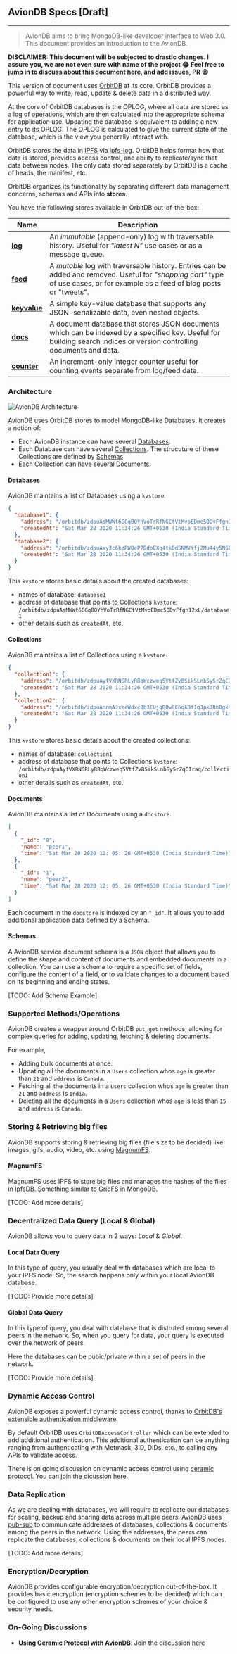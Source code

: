 ## AvionDB Specs [Draft]

---

> AvionDB aims to bring MongoDB-like developer interface to Web 3.0. This document provides an introduction to the AvionDB.

**DISCLAIMER: This document will be subjected to drastic changes. I assure you, we are not even sure with name of the project 😂 Feel free to jump in to discuss about this document [here](https://discord.gg/sFXyza), and add issues, PR 😉**

This version of document uses [OrbitDB](https://github.com/orbitdb/orbit-db) at its core. OrbitDB provides a powerful way to write, read, update & delete data in a distributed way.

At the core of OrbitDB databases is the OPLOG, where all data are stored as a log of operations, which are then calculated into the appropriate schema for application use. Updating the database is equivalent to adding a new entry to its OPLOG. The OPLOG is calculated to give the current state of the database, which is the view you generally interact with.

OrbitDB stores the data in [IPFS](https://ipfs.io) via [ipfs-log](https://github.com/orbitdb/ipfs-log). OrbitDB helps format how that data is stored, provides access control, and ability to replicate/sync that data between nodes. The only data stored separately by OrbitDB is a cache of heads, the manifest, etc.

OrbitDB organizes its functionality by separating different data management concerns, schemas and APIs into **stores**.

You have the following stores available in OrbitDB out-of-the-box:

| Name                                                                                              | Description                                                                                                                                                                     |
| ------------------------------------------------------------------------------------------------- | ------------------------------------------------------------------------------------------------------------------------------------------------------------------------------- |
| **[log](https://github.com/orbitdb/orbit-db/blob/master/API.md#orbitdblognameaddress)**           | An _immutable_ (append-only) log with traversable history. Useful for _"latest N"_ use cases or as a message queue.                                                             |
| **[feed](https://github.com/orbitdb/orbit-db/blob/master/API.md#orbitdbfeednameaddress)**         | A _mutable_ log with traversable history. Entries can be added and removed. Useful for _"shopping cart"_ type of use cases, or for example as a feed of blog posts or "tweets". |
| **[keyvalue](https://github.com/orbitdb/orbit-db/blob/master/API.md#orbitdbkeyvaluenameaddress)** | A simple key-value database that supports any JSON-serializable data, even nested objects.                                                                                      |
| **[docs](https://github.com/orbitdb/orbit-db/blob/master/API.md#orbitdbdocsnameaddress-options)** | A document database that stores JSON documents which can be indexed by a specified key. Useful for building search indices or version controlling documents and data.           |
| **[counter](https://github.com/orbitdb/orbit-db/blob/master/API.md#orbitdbcounternameaddress)**   | An increment-only integer counter useful for counting events separate from log/feed data.                                                                                       |

### Architecture

![AvionDB Architecture](./assets/Architecture.png)

AvionDB uses OrbitDB stores to model MongoDB-like Databases. It creates a notion of:

- Each AvionDB instance can have several [Databases](#databases).
- Each Database can have several [Collections](#collections). The strucuture of these Collections are defined by [Schemas](#Schemas)
- Each Collection can have several [Documents](#Documents).

#### Databases

AvionDB maintains a list of Databases using a `kvstore`.

```json
{
  "database1": {
    "address": "/orbitdb/zdpuAsMWWt6GGqBQYhVoTrRfNGCtVtMvoEDmc5QDvFfgn12xL/database1",
    "createdAt": "Sat Mar 28 2020 11:34:26 GMT+0530 (India Standard Time)"
  },
  "database2": {
    "address": "/orbitdb/zdpuAxy3c6kzRWQeP7BdoEXq4tkDdSNMVYfj2Mu44y5NGLffx/database2",
    "createdAt": "Sat Mar 28 2020 11:34:26 GMT+0530 (India Standard Time)"
  }
}
```

This `kvstore` stores basic details about the created databases:

- names of database: `database1`
- address of database that points to Collections `kvstore`: `/orbitdb/zdpuAsMWWt6GGqBQYhVoTrRfNGCtVtMvoEDmc5QDvFfgn12xL/database1`
- other details such as `createdAt`, etc.

#### Collections

AvionDB maintains a list of Collections using a `kvstore`.

```json
{
  "collection1": {
    "address": "/orbitdb/zdpuAyfVXRNSRLyRBqWczweq5VtfZvBSikSLnbSySrZqC1raq/collection1",
    "createdAt": "Sat Mar 28 2020 11:34:26 GMT+0530 (India Standard Time)"
  },
  "collection2": {
    "address": "/orbitdb/zdpuAnnmAJxeeWdxcQb3EUjqBQwCC6qkBf1qJpkJRhDgk9TLM/collection2",
    "createdAt": "Sat Mar 28 2020 11:34:26 GMT+0530 (India Standard Time)"
  }
}
```

This `kvstore` stores basic details about the created collections:

- names of database: `collection1`
- address of database that points to Collections `kvstore`: `/orbitdb/zdpuAyfVXRNSRLyRBqWczweq5VtfZvBSikSLnbSySrZqC1raq/collection1`
- other details such as `createdAt`, etc.

#### Documents

AvionDB maintains a list of Documents using a `docstore`.

```json
[
  {
    "_id": "0",
    "name": "peer1",
    "time": "Sat Mar 28 2020 12: 05: 26 GMT+0530 (India Standard Time)"
  },
  {
    "_id": "1",
    "name": "peer2",
    "time": "Sat Mar 28 2020 12: 05: 26 GMT+0530 (India Standard Time)"
  }
]
```

Each document in the `docstore` is indexed by an `"_id"`. It allows you to add additional application data defined by a [Schema](#Schemas).

#### Schemas

A AvionDB service document schema is a `JSON` object that allows you to define the shape and content of documents and embedded documents in a collection. You can use a schema to require a specific set of fields, configure the content of a field, or to validate changes to a document based on its beginning and ending states.

[TODO: Add Schema Example]

### Supported Methods/Operations

AvionDB creates a wrapper around OrbitDB `put`, `get` methods, allowing for complex queries for adding, updating, fetching & deleting documents.

For example,

- Adding bulk documents at once.
- Updating all the documents in a `Users` collection whos `age` is greater than `21` and `address` is `Canada`.
- Fetching all the documents in a `Users` collection whos `age` is greater than `21` and `address` is `India`.
- Deleting all the documents in a `Users` collection whos `age` is less than `15` and `address` is `Canada`.

### Storing & Retrieving big files

AvionDB supports storing & retrieving big files (file size to be decided) like images, gifs, audio, video, etc. using [MagnumFS](#magnumfs).

#### MagnumFS

MagnumFS uses IPFS to store big files and manages the hashes of the files in IpfsDB. Something similar to [GridFS](https://docs.mongodb.com/manual/core/gridfs/) in MongoDB.

[TODO: Add more details]

### Decentralized Data Query (Local & Global)

AvionDB allows you to query data in 2 ways: _Local_ & _Global_.

#### Local Data Query

In this type of query, you usually deal with databases which are local to your IPFS node. So, the search happens only within your local AvionDB database.

[TODO: Provide more details]

#### Global Data Query

In this type of query, you deal with database that is distruted among several peers in the network. So, when you query for data, your query is executed over the network of peers.

Here the databases can be pubic/private within a set of peers in the network.

[TODO: Provide more details]

### Dynamic Access Control

AvionDB exposes a powerful dynamic access control, thanks to [OrbitDB's extensible authentication middleware](https://github.com/orbitdb/orbit-db-access-controllers#creating-a-custom-access-controller).

By default OrbitDB uses `OrbitDBAccessController` which can be extended to add additional authentication. This additional authentication can be anything ranging from authenticating with Metmask, 3ID, DIDs, etc., to calling any APIs to validate access.

There is on going discussion on dynamic access control using [ceramic protocol](https://www.ceramic.network/). You can join the dicussion [here](https://discord.gg/cXyREx).

### Data Replication

As we are dealing with databases, we will require to replicate our databases for scaling, backup and sharing data across multiple peers. AvionDB uses [pub-sub](https://github.com/ipfs/interface-js-ipfs-core) to communicate addresses of databases, collections & documents among the peers in the network. Using the addresses, the peers can replicate the databases, collections & documents on their local IPFS nodes.

[TODO: Add more details]

### Encryption/Decryption

AvionDB provides configurable encryption/decryption out-of-the-box. It provides basic encryption (encryption schemes to be decided) which can be configured to use any other encryption schemes of your choice & security needs.

### On-Going Discussions

- **Using [Ceramic Protocol](https://www.ceramic.network/) with AvionDB**: Join the discussion [here](https://discord.gg/cXyREx)
